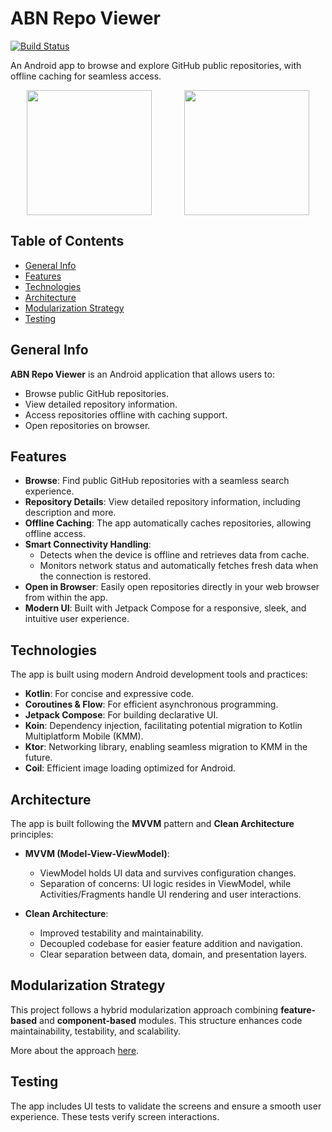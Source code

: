 # ABN Repo Viewer

[![Build Status](https://img.shields.io/badge/build-passing-brightgreen.svg)]()

An Android app to browse and explore GitHub public repositories, with offline caching for seamless access.

<div style="display: flex; justify-content: space-around;">
  <img src="https://github.com/AElkhami/ABN-RepoViewer/blob/develop/paging.gif" width="200" />
  <img src="https://github.com/AElkhami/ABN-RepoViewer/blob/develop/details.gif" width="200" />
</div>

## Table of Contents
* [General Info](#general-info)
* [Features](#features)
* [Technologies](#technologies)
* [Architecture](#architecture)
* [Modularization Strategy](#modularization-strategy)
* [Testing](#testing)

## General Info
**ABN Repo Viewer** is an Android application that allows users to:
- Browse public GitHub repositories.
- View detailed repository information.
- Access repositories offline with caching support.
- Open repositories on browser.

## Features
- **Browse**: Find public GitHub repositories with a seamless search experience.  
- **Repository Details**: View detailed repository information, including description and more.  
- **Offline Caching**: The app automatically caches repositories, allowing offline access.  
- **Smart Connectivity Handling**:  
  - Detects when the device is offline and retrieves data from cache.  
  - Monitors network status and automatically fetches fresh data when the connection is restored.  
- **Open in Browser**: Easily open repositories directly in your web browser from within the app.  
- **Modern UI**: Built with Jetpack Compose for a responsive, sleek, and intuitive user experience.  

## Technologies
The app is built using modern Android development tools and practices:

- **Kotlin**: For concise and expressive code.
- **Coroutines & Flow**: For efficient asynchronous programming.
- **Jetpack Compose**: For building declarative UI.
- **Koin**: Dependency injection, facilitating potential migration to Kotlin Multiplatform Mobile (KMM).
- **Ktor**: Networking library, enabling seamless migration to KMM in the future.
- **Coil**: Efficient image loading optimized for Android.

## Architecture
The app is built following the **MVVM** pattern and **Clean Architecture** principles:

- **MVVM (Model-View-ViewModel)**:
  - ViewModel holds UI data and survives configuration changes.
  - Separation of concerns: UI logic resides in ViewModel, while Activities/Fragments handle UI rendering and user interactions.

- **Clean Architecture**:
  - Improved testability and maintainability.
  - Decoupled codebase for easier feature addition and navigation.
  - Clear separation between data, domain, and presentation layers.

## Modularization Strategy
This project follows a hybrid modularization approach combining **feature-based** and **component-based** modules. This structure enhances code maintainability, testability, and scalability.

More about the approach [here](https://medium.com/@ahmedeelkhami/multi-module-architecture-in-android-5f76373a84a7).

## Testing
The app includes UI tests to validate the screens and ensure a smooth user experience. These tests verify screen interactions.
